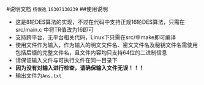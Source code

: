 #说明文档
`杨俊逸`
`16307130239`
##使用说明
- 这是8轮DES算法的实现，不过在代码中支持正规16轮DES算法，只需在src/main.c 中将TR值改为16即可
- 支持跨平台，无平台相关代码，Linux下只需在src/中make即可编译
- 使用文件作为输入，作为输入的明文文件名、密文文件名及秘钥文件名需使用包括后缀的完整文件名，且文件内容均只支持64位的二进制信息
- 请保证输入文件与可执行文件在同一目录下
- **因为没有对输入进行检查，请确保输入文件无误！！！**
- 输出文件为`Ans.txt`